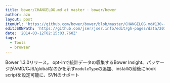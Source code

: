 ```yaml
---
title: bower/CHANGELOG.md at master · bower/bower
author: azu
layout: post
itemUrl: 'https://github.com/bower/bower/blob/master/CHANGELOG.md#130---2014-03-10'
editJSONPath: 'https://github.com/jser/jser.info/edit/gh-pages/data/2014/03/index.json'
date: '2014-03-12T02:15:03.760Z'
tags:
  - Tools
  - browser
---
```

Bower 1.3.0リリース。
opt-inで統計データの収集するBower Insight、パッケージがAMD/CJS/globalなのかを示す`moduleType`の追加、installの前後にhook scriptを設定可能に、SVNのサポート
